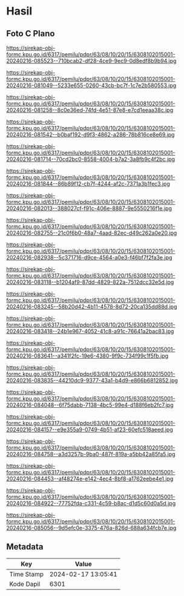 # Hasil

## Foto C Plano

https://sirekap-obj-formc.kpu.go.id/6317/pemilu/pdpr/63/08/10/20/15/6308102015001-20240216-085523--710bcab2-df28-4ce9-9ec9-0d8edf8b9b94.jpg

https://sirekap-obj-formc.kpu.go.id/6317/pemilu/pdpr/63/08/10/20/15/6308102015001-20240216-081049--5233e655-0260-43cb-bc7f-1c7e2b580553.jpg

https://sirekap-obj-formc.kpu.go.id/6317/pemilu/pdpr/63/08/10/20/15/6308102015001-20240216-081258--8c0e36ed-74fd-4e51-87e8-e7cd1eeaa38c.jpg

https://sirekap-obj-formc.kpu.go.id/6317/pemilu/pdpr/63/08/10/20/15/6308102015001-20240216-081542--b0baf192-d9f3-4862-a286-78b816ce8e69.jpg

https://sirekap-obj-formc.kpu.go.id/6317/pemilu/pdpr/63/08/10/20/15/6308102015001-20240216-081714--70cd2bc0-8558-4004-b7a2-3a8fb9c4f2bc.jpg

https://sirekap-obj-formc.kpu.go.id/6317/pemilu/pdpr/63/08/10/20/15/6308102015001-20240216-081844--86b89f12-cb7f-4244-af2c-7371a3b1fec3.jpg

https://sirekap-obj-formc.kpu.go.id/6317/pemilu/pdpr/63/08/10/20/15/6308102015001-20240216-082013--388027cf-f91c-406e-8887-9e5550216f1e.jpg

https://sirekap-obj-formc.kpu.go.id/6317/pemilu/pdpr/63/08/10/20/15/6308102015001-20240216-082755--21c0f6b0-48a7-4aad-82ec-d49c262a0e20.jpg

https://sirekap-obj-formc.kpu.go.id/6317/pemilu/pdpr/63/08/10/20/15/6308102015001-20240216-082938--5c371716-d9ce-4564-a0e3-f46bf7f2fa3e.jpg

https://sirekap-obj-formc.kpu.go.id/6317/pemilu/pdpr/63/08/10/20/15/6308102015001-20240216-083118--b1204af9-87dd-4829-822a-7512dcc32e5d.jpg

https://sirekap-obj-formc.kpu.go.id/6317/pemilu/pdpr/63/08/10/20/15/6308102015001-20240216-083245--58b20d42-4b11-4578-8d72-20ca135dd88d.jpg

https://sirekap-obj-formc.kpu.go.id/6317/pemilu/pdpr/63/08/10/20/15/6308102015001-20240216-083418--24b1e967-4052-41c8-a91c-76641a2bac83.jpg

https://sirekap-obj-formc.kpu.go.id/6317/pemilu/pdpr/63/08/10/20/15/6308102015001-20240216-083641--a341f2fc-19e6-4380-9f9c-734f99c1f5fb.jpg

https://sirekap-obj-formc.kpu.go.id/6317/pemilu/pdpr/63/08/10/20/15/6308102015001-20240216-083835--44210dc9-9377-43a1-b4d9-e866b6812852.jpg

https://sirekap-obj-formc.kpu.go.id/6317/pemilu/pdpr/63/08/10/20/15/6308102015001-20240216-084048--6f75dabb-7138-4bc5-99e4-d188f6eb2fc7.jpg

https://sirekap-obj-formc.kpu.go.id/6317/pemilu/pdpr/63/08/10/20/15/6308102015001-20240216-084157--e9e355a9-0749-4b51-af23-60efc518aeed.jpg

https://sirekap-obj-formc.kpu.go.id/6317/pemilu/pdpr/63/08/10/20/15/6308102015001-20240216-084758--a3d3257b-9ba0-487f-819a-a5bb42a85fa5.jpg

https://sirekap-obj-formc.kpu.go.id/6317/pemilu/pdpr/63/08/10/20/15/6308102015001-20240216-084453--af48274e-e142-4ec4-8bf8-a1762eebe4e1.jpg

https://sirekap-obj-formc.kpu.go.id/6317/pemilu/pdpr/63/08/10/20/15/6308102015001-20240216-084922--77752fda-c331-4c59-b8ac-d1d5c60d0a5d.jpg

https://sirekap-obj-formc.kpu.go.id/6317/pemilu/pdpr/63/08/10/20/15/6308102015001-20240216-085056--9d5efc0e-3375-476a-826d-688a634fcb7e.jpg


## Metadata

| Key        | Value               |
| ---------- | ------------------- |
| Time Stamp | 2024-02-17 13:05:41 |
| Kode Dapil | 6301                |



